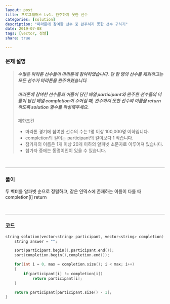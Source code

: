 ```yaml
---
layout: post
title: 프로그래머스 Lv1. 완주하지 못한 선수
categories: [solution]
description: "마라톤에 참여한 선수 중 완주하지 못한 선수 구하기"
date: 2019-07-08
tags: [vector, 정렬]
share: true

---
```


### 문제 설명
> ##### 수많은 마라톤 선수들이 마라톤에 참여하였습니다. 단 한 명의 선수를 제외하고는 모든 선수가 마라톤을 완주하였습니다.
> ##### 마라톤에 참여한 선수들의 이름이 담긴 배열 participant와 완주한 선수들의 이름이 담긴 배열 completion이 주어질 때, 완주하지 못한 선수의 이름을 return 하도록 solution 함수를 작성해주세요.
> 제한조건
> *  마라톤 경기에 참여한 선수의 수는 1명 이상 100,000명 이하입니다.
> * completion의 길이는 participant의 길이보다 1 작습니다.
> * 참가자의 이름은 1개 이상 20개 이하의 알파벳 소문자로 이루어져 있습니다.
> * 참가자 중에는 동명이인이 있을 수 있습니다.

<br>

- - -

### 풀이

두 벡터를 알파벳 순으로 정렬하고, 같은 인덱스에 존재하는 이름이 다를 때 completion[i] return

<br>

- - -

### 코드
```cpp
string solution(vector<string> participant, vector<string> completion) {
    string answer = "";

    sort(participant.begin(),participant.end());
    sort(completion.begin(),completion.end());

    for(int i = 0, max = completion.size(); i < max; i++)
    {
        if(participant[i] != completion[i])
            return participant[i];
    }   

    return participant[participant.size() - 1];
}
```



